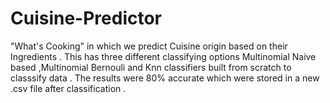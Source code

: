 # Cuisine-Predictor
"What's Cooking" in which we predict Cuisine origin based on their Ingredients . This has three different classifying options Multinomial Naive based ,Multinomial Bernouli and Knn classifiers built from scratch to classsify data . The results were 80% accurate which were stored in a new .csv file after classification . 
